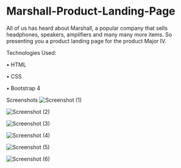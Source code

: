 # Marshall-Product-Landing-Page
All of us has heard about Marshall, a popular company that sells headphones, speakers, amplifiers and many many more items. So presenting you a product landing page for the product Major IV.

Technologies Used:

• HTML

• CSS

• Bootstrap 4


Screenshots
![Screenshot (1)](https://user-images.githubusercontent.com/87437738/163365220-0b16f7df-4d6d-4d53-8562-247a09769d19.png)

![Screenshot (2)](https://user-images.githubusercontent.com/87437738/163365225-fac8cd28-4b1c-4743-838d-d65e14dfddcd.png)

![Screenshot (3)](https://user-images.githubusercontent.com/87437738/163365228-1e117220-0ffb-4e70-b923-7692dd468c97.png)

![Screenshot (4)](https://user-images.githubusercontent.com/87437738/163365239-a0adedcd-9617-44d4-8700-25643949425e.png)

![Screenshot (5)](https://user-images.githubusercontent.com/87437738/163365248-782e3b38-a4e1-497d-995b-8015202ee9aa.png)

![Screenshot (6)](https://user-images.githubusercontent.com/87437738/163366160-d29e73d2-7926-4efc-94b3-a31f9b667818.png)
